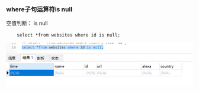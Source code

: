 ### where子句运算符is null

空值判断： is null
```
	select *from websites where id is null;
```
<img src='img/select_where_is-null.png' />